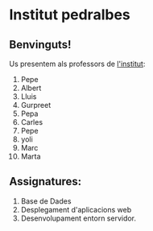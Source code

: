 # Institut pedralbes
## Benvinguts! 
Us presentem als professors de [l'institut](https://www.institutpedralbes.cat/): 

 1. Pepe	
 2. Albert
 3. Lluis
 4. Gurpreet
 5. Pepa
 6. Carles
 5. Pepe
 6. yoli
 7. Marc
 8. Marta

 ## Assignatures:
 1. Base de Dades
 2. Desplegament d'aplicacions web
 3. Desenvolupament entorn servidor.

 

